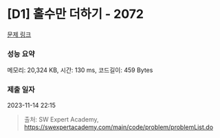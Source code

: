 # [D1] 홀수만 더하기 - 2072 

[문제 링크](https://swexpertacademy.com/main/code/problem/problemDetail.do?contestProbId=AV5QSEhaA5sDFAUq) 

### 성능 요약

메모리: 20,324 KB, 시간: 130 ms, 코드길이: 459 Bytes

### 제출 일자

2023-11-14 22:15



> 출처: SW Expert Academy, https://swexpertacademy.com/main/code/problem/problemList.do